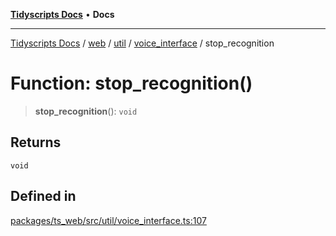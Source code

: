 [**Tidyscripts Docs**](../../../../../../../README.md) • **Docs**

***

[Tidyscripts Docs](../../../../../../../globals.md) / [web](../../../../../README.md) / [util](../../../README.md) / [voice\_interface](../README.md) / stop\_recognition

# Function: stop\_recognition()

> **stop\_recognition**(): `void`

## Returns

`void`

## Defined in

[packages/ts\_web/src/util/voice\_interface.ts:107](https://github.com/sheunaluko/tidyscripts/blob/master/packages/ts_web/src/util/voice_interface.ts#L107)
